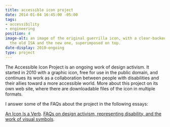 ```yaml
---
title: accessible icon project
date: 2014-01-04 16:45:00 -05:00
tags:
- accessibility
- engineering
position: 4
image-alt: an image of the original guerrilla icon, with a clear-backed sticker showing
  the old ISA and the new one, superimposed on top.
date-display: 2010–ongoing
type: project
---
```


The Accessible Icon Project is an ongoing work of design activism. It started in 2010 with a graphic icon, free for use in the public domain, and continues its work as a collaboration between people with disabilities and their allies toward a more accessible world. More about this project on its own web site, where there are downloadable files of the icon in multiple formats.

I answer some of the FAQs about the project in the following essays:

[An Icon Is a Verb](http://accessibleicon.org/#an-icon-is-a-verb).
[FAQs on design activism, representing disability, and the work of visual symbols](http://accessibleicon.org/#notes-on-design-activism).
